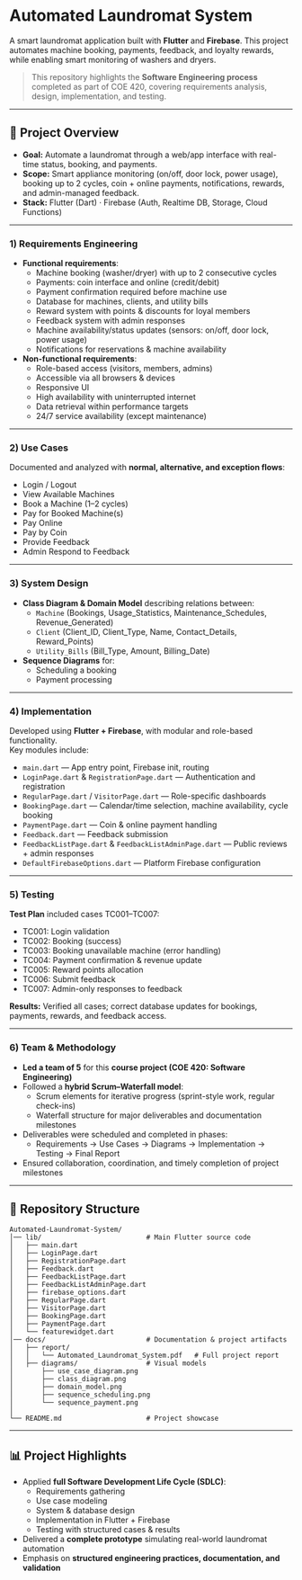 # Automated Laundromat System

A smart laundromat application built with **Flutter** and **Firebase**. This project automates machine booking, payments, feedback, and loyalty rewards, while enabling smart monitoring of washers and dryers.   

> This repository highlights the **Software Engineering process** completed as part of COE 420, covering requirements analysis, design, implementation, and testing.

---

## 🧭 Project Overview
- **Goal:** Automate a laundromat through a web/app interface with real-time status, booking, and payments.
- **Scope:** Smart appliance monitoring (on/off, door lock, power usage), booking up to 2 cycles, coin + online payments, notifications, rewards, and admin-managed feedback.
- **Stack:** Flutter (Dart) · Firebase (Auth, Realtime DB, Storage, Cloud Functions)

---

### 1) Requirements Engineering
- **Functional requirements**:
  - Machine booking (washer/dryer) with up to 2 consecutive cycles
  - Payments: coin interface and online (credit/debit)
  - Payment confirmation required before machine use
  - Database for machines, clients, and utility bills
  - Reward system with points & discounts for loyal members
  - Feedback system with admin responses
  - Machine availability/status updates (sensors: on/off, door lock, power usage)
  - Notifications for reservations & machine availability
- **Non-functional requirements**:
  - Role-based access (visitors, members, admins)
  - Accessible via all browsers & devices
  - Responsive UI
  - High availability with uninterrupted internet
  - Data retrieval within performance targets
  - 24/7 service availability (except maintenance)

---

### 2) Use Cases
Documented and analyzed with **normal, alternative, and exception flows**:
- Login / Logout
- View Available Machines
- Book a Machine (1–2 cycles)
- Pay for Booked Machine(s)
- Pay Online
- Pay by Coin
- Provide Feedback
- Admin Respond to Feedback

---

### 3) System Design
- **Class Diagram & Domain Model** describing relations between:
  - `Machine` (Bookings, Usage_Statistics, Maintenance_Schedules, Revenue_Generated)
  - `Client` (Client_ID, Client_Type, Name, Contact_Details, Reward_Points)
  - `Utility_Bills` (Bill_Type, Amount, Billing_Date)
- **Sequence Diagrams** for:
  - Scheduling a booking
  - Payment processing

---

### 4) Implementation
Developed using **Flutter + Firebase**, with modular and role-based functionality.  
Key modules include:
- `main.dart` — App entry point, Firebase init, routing
- `LoginPage.dart` & `RegistrationPage.dart` — Authentication and registration
- `RegularPage.dart` / `VisitorPage.dart` — Role-specific dashboards
- `BookingPage.dart` — Calendar/time selection, machine availability, cycle booking
- `PaymentPage.dart` — Coin & online payment handling
- `Feedback.dart` — Feedback submission
- `FeedbackListPage.dart` & `FeedbackListAdminPage.dart` — Public reviews + admin responses
- `DefaultFirebaseOptions.dart` — Platform Firebase configuration

---

### 5) Testing
**Test Plan** included cases TC001–TC007:
- TC001: Login validation  
- TC002: Booking (success)  
- TC003: Booking unavailable machine (error handling)  
- TC004: Payment confirmation & revenue update  
- TC005: Reward points allocation  
- TC006: Submit feedback  
- TC007: Admin-only responses to feedback  

**Results:** Verified all cases; correct database updates for bookings, payments, rewards, and feedback access.

---

### 6) Team & Methodology
- **Led a team of 5** for this **course project (COE 420: Software Engineering)**  
- Followed a **hybrid Scrum–Waterfall model**:  
  - Scrum elements for iterative progress (sprint-style work, regular check-ins)  
  - Waterfall structure for major deliverables and documentation milestones  
- Deliverables were scheduled and completed in phases:  
  - Requirements → Use Cases → Diagrams → Implementation → Testing → Final Report  
- Ensured collaboration, coordination, and timely completion of project milestones

---

## 📂 Repository Structure 

```text
Automated-Laundromat-System/
│── lib/                          # Main Flutter source code
│   ├── main.dart
│   ├── LoginPage.dart
│   ├── RegistrationPage.dart
│   ├── Feedback.dart
│   ├── FeedbackListPage.dart
│   ├── FeedbackListAdminPage.dart
│   ├── firebase_options.dart
│   ├── RegularPage.dart
│   ├── VisitorPage.dart
│   ├── BookingPage.dart
│   ├── PaymentPage.dart
│   └── featurewidget.dart
│── docs/                         # Documentation & project artifacts
│   ├── report/
│   │   └── Automated_Laundromat_System.pdf   # Full project report
│   ├── diagrams/                 # Visual models
│       ├── use_case_diagram.png
│       ├── class_diagram.png
│       ├── domain_model.png
│       ├── sequence_scheduling.png
│       └── sequence_payment.png
│
└── README.md                     # Project showcase
```

---

## 📊 Project Highlights
- Applied **full Software Development Life Cycle (SDLC)**:
  - Requirements gathering
  - Use case modeling
  - System & database design
  - Implementation in Flutter + Firebase
  - Testing with structured cases & results
- Delivered a **complete prototype** simulating real-world laundromat automation
- Emphasis on **structured engineering practices, documentation, and validation**
